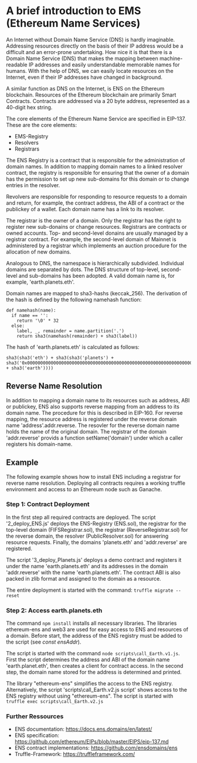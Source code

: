 # A brief introduction to EMS (Ethereum Name Services)

An Internet without Domain Name Service (DNS) is hardly imaginable. Addressing resources directly on the basis of their IP address would be a difficult and an error-prone undertaking. How nice it is that there is a Domain Name Service (DNS) that makes the mapping between machine-readable IP addresses and easily understandable memorable names for humans. With the help of DNS, we can easily locate resources on the Internet, even if their IP addresses have changed in background.

A similar function as DNS on the Internet, is ENS on the Ethereum blockchain. Resources of the Ethereum blockchain are primarily Smart Contracts. Contracts are addressed via a 20 byte address, represented as a 40-digit hex string.

The core elements of the Ethereum Name Service are specified in EIP-137. These are the core elements:

+ EMS-Registry
+ Resolvers
+ Registrars

The ENS Registry is a contract that is responsible for the administration of domain names. In addition to mapping domain names to a linked resolver contract, the registry is responsible for ensuring that the owner of a domain has the permission to set up new sub-domains for this domain or to change entries in the resolver.

Revolvers are responsible for responding to resource requests to a domain and return, for example, the contract address, the ABI of a contract or the publickey of a wallet. Each domain name has a link to its resolver.

The registrar is the owner of a domain. Only the registrar has the right to register new sub-donains or change resources. Registrars are contracts or owned accounts. Top- and second-level donains are usually managed by a registrar contract. For example, the second-level domain of Mainnet is administered by a registrar which implements an auction procedure for the allocation of new domains.

Analogous to DNS, the namespace is hierarchically subdivided. Individual domains are separated by dots. The DNS structure of top-level, second-level and sub-domains has been adopted. A valid domain name is, for example, 'earth.planets.eth'.

Domain names are mapped to sha3-hashs (keccak_256). The derivation of the hash is defined by the following namehash function:

```
def namehash(name):
  if name == '':
    return '\0' * 32
  else:
    label, _, remainder = name.partition('.')
    return sha3(namehash(remainder) + sha3(label))
```
The hash of 'earth.planets.eth' is calculated as follows:
```
sha3(sha3('eth') + sha3(sha3('planets') + sha3('0x0000000000000000000000000000000000000000000000000000000000000000' + sha3('earth'))))
```
## Reverse Name Resolution
In addition to mapping a domain name to its resources such as address, ABI or publickey, ENS also supports reverse mapping from an address to its domain name. The procedure for this is described in EIP-160. For reverse mapping, the resource address is registered under the reverse domain name 'address'.addr.reverse. The resovler for the reverse domain name holds the name of the original domain. The registrar of the domain 'addr.reverse' provids a function setName('domain') under which a caller registers his domain-name.

## Example
The following example shows how to install ENS including a registrar for reverse name resolution. Deploying all contracts requires a working truffle environment and access to an Ethereum node such as Ganache.

### Step 1: Contract Deployment
In the first step all required contracts are deployed. The script '2_deploy_ENS.js' deploys the ENS-Registry (ENS.sol), the registrar for the top-level domain (FIFSRegistrar.sol), the registrar (ReverseRegistrar.sol) for the reverse domain, the resolver (PublicResolver.sol) for answering resource requests. Finally, the domains 'planets.eth' and 'addr.reverse' are registered.

The script '3_deploy_Planets.js' deploys a demo contract and registers it under the name 'earth.planets.eth' and its addresses in the domain 'addr.reverse' with the name 'earth.planets.eth'. The contract ABI is also packed in zlib format and assigned to the domain as a resource.

The entire deployment is started with the command: `truffle migrate --reset`

### Step 2: Access earth.planets.eth
The command `npm install` installs all necessary libraries. The libraries ethereum-ens and web3 are used for easy access to ENS and resources of a domain. Before start, the address of the ENS registry must be added to the script (see *const ensAddr*).

The script is started with the command `node scripts\call_Earth.v1.js`. First the script determines the address and ABI of the domain name 'earth.planet.eth', then creates a client for contract access. In the second step, the domain name stored for the address is determined and printed.

The library "ethereum-ens" simplifies the access to the ENS registry. Alternatively, the script 'scripts\call_Earth.v2.js script' shows access to the ENS registry without using "ethereum-ens". The script is started with `truffle exec scripts\call_Earth.v2.js` 

### Further Ressources
+ ENS documentation: https://docs.ens.domains/en/latest/
+ ENS specification: https://github.com/ethereum/EIPs/blob/master/EIPS/eip-137.md 
+ ENS contract implementations: https://github.com/ensdomains/ens
+ Truffle-Framework: https://truffleframework.com/